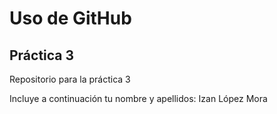 # Uso de GitHub
## Práctica 3
Repositorio para la práctica 3

Incluye a continuación tu nombre y apellidos: Izan López Mora
